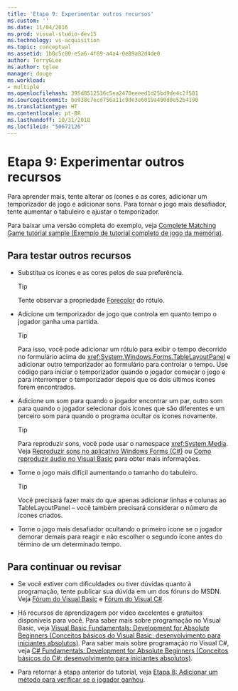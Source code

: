 ```yaml
---
title: 'Etapa 9: Experimentar outros recursos'
ms.custom: ''
ms.date: 11/04/2016
ms.prod: visual-studio-dev15
ms.technology: vs-acquisition
ms.topic: conceptual
ms.assetid: 1b0c5c80-e5a6-4f69-a4a4-0e89a82d4de0
author: TerryGLee
ms.author: tglee
manager: douge
ms.workload:
- multiple
ms.openlocfilehash: 395d8512536c5ea2470eeeed1d25bd9de4c2f581
ms.sourcegitcommit: be938c7ecd756a11c9de3e6019a490d0e52b4190
ms.translationtype: HT
ms.contentlocale: pt-BR
ms.lasthandoff: 10/31/2018
ms.locfileid: "50672126"
---
```

# <a name="step-9-try-other-features"></a>Etapa 9: Experimentar outros recursos
Para aprender mais, tente alterar os ícones e as cores, adicionar um temporizador de jogo e adicionar sons. Para tornar o jogo mais desafiador, tente aumentar o tabuleiro e ajustar o temporizador.  
  
 Para baixar uma versão completa do exemplo, veja [Complete Matching Game tutorial sample (Exemplo de tutorial completo de jogo da memória)](https://code.msdn.microsoft.com/Complete-Matching-Game-4cffddba).  
  
## <a name="to-try-other-features"></a>Para testar outros recursos  

-   Substitua os ícones e as cores pelos de sua preferência.  

    > [!TIP]
    >  Tente observar a propriedade [Forecolor](<xref:System.Windows.Forms.Control.ForeColor%2A>) do rótulo.  

-   Adicione um temporizador de jogo que controla em quanto tempo o jogador ganha uma partida.  

    > [!TIP]
    >  Para isso, você pode adicionar um rótulo para exibir o tempo decorrido no formulário acima de <xref:System.Windows.Forms.TableLayoutPanel> e adicionar outro temporizador ao formulário para controlar o tempo. Use código para iniciar o temporizador quando o jogador começar o jogo e para interromper o temporizador depois que os dois últimos ícones forem encontrados.  

-   Adicione um som para quando o jogador encontrar um par, outro som para quando o jogador selecionar dois ícones que são diferentes e um terceiro som para quando o programa ocultar os ícones novamente.  

    > [!TIP]
    >  Para reproduzir sons, você pode usar o namespace <xref:System.Media>. Veja [Reproduzir sons no aplicativo Windows Forms (C#)](http://youtu.be/qOh4ooHg1UU) ou [Como reproduzir áudio no Visual Basic](http://youtu.be/-4oPDeQrtMs) para obter mais informações.  
  
-   Torne o jogo mais difícil aumentando o tamanho do tabuleiro.  

    > [!TIP]
    >  Você precisará fazer mais do que apenas adicionar linhas e colunas ao TableLayoutPanel – você também precisará considerar o número de ícones criados.  

-   Torne o jogo mais desafiador ocultando o primeiro ícone se o jogador demorar demais para reagir e não escolher o segundo ícone antes do término de um determinado tempo.  

## <a name="to-continue-or-review"></a>Para continuar ou revisar  
  
-   Se você estiver com dificuldades ou tiver dúvidas quanto à programação, tente publicar sua dúvida em um dos fóruns do MSDN. Veja [Fórum do Visual Basic](https://social.msdn.microsoft.com/Forums/vstudio/home?forum=vbgeneral) e [Fórum do Visual C#](https://social.msdn.microsoft.com/Forums/vstudio/home?forum=csharpgeneral).
  
-   Há recursos de aprendizagem por vídeo excelentes e gratuitos disponíveis para você. Para saber mais sobre programação no Visual Basic, veja [Visual Basic Fundamentals: Development for Absolute Beginners (Conceitos básicos do Visual Basic: desenvolvimento para iniciantes absolutos)](https://channel9.msdn.com/Series/Visual-Basic-Development-for-Absolute-Beginners). Para saber mais sobre programação no Visual C#, veja [C# Fundamentals: Development for Absolute Beginners (Conceitos básicos do C#: desenvolvimento para iniciantes absolutos)](https://channel9.msdn.com/Series/C-Sharp-Fundamentals-Development-for-Absolute-Beginners).  
  
-   Para retornar à etapa anterior do tutorial, veja [Etapa 8: Adicionar um método para verificar se o jogador ganhou](../ide/step-8-add-a-method-to-verify-whether-the-player-won.md).
